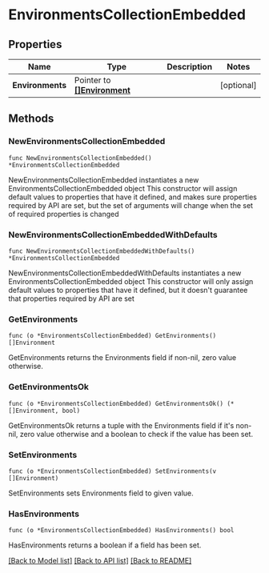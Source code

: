 # EnvironmentsCollectionEmbedded

## Properties

Name | Type | Description | Notes
------------ | ------------- | ------------- | -------------
**Environments** | Pointer to [**[]Environment**](Environment.md) |  | [optional] 

## Methods

### NewEnvironmentsCollectionEmbedded

`func NewEnvironmentsCollectionEmbedded() *EnvironmentsCollectionEmbedded`

NewEnvironmentsCollectionEmbedded instantiates a new EnvironmentsCollectionEmbedded object
This constructor will assign default values to properties that have it defined,
and makes sure properties required by API are set, but the set of arguments
will change when the set of required properties is changed

### NewEnvironmentsCollectionEmbeddedWithDefaults

`func NewEnvironmentsCollectionEmbeddedWithDefaults() *EnvironmentsCollectionEmbedded`

NewEnvironmentsCollectionEmbeddedWithDefaults instantiates a new EnvironmentsCollectionEmbedded object
This constructor will only assign default values to properties that have it defined,
but it doesn't guarantee that properties required by API are set

### GetEnvironments

`func (o *EnvironmentsCollectionEmbedded) GetEnvironments() []Environment`

GetEnvironments returns the Environments field if non-nil, zero value otherwise.

### GetEnvironmentsOk

`func (o *EnvironmentsCollectionEmbedded) GetEnvironmentsOk() (*[]Environment, bool)`

GetEnvironmentsOk returns a tuple with the Environments field if it's non-nil, zero value otherwise
and a boolean to check if the value has been set.

### SetEnvironments

`func (o *EnvironmentsCollectionEmbedded) SetEnvironments(v []Environment)`

SetEnvironments sets Environments field to given value.

### HasEnvironments

`func (o *EnvironmentsCollectionEmbedded) HasEnvironments() bool`

HasEnvironments returns a boolean if a field has been set.


[[Back to Model list]](../README.md#documentation-for-models) [[Back to API list]](../README.md#documentation-for-api-endpoints) [[Back to README]](../README.md)


